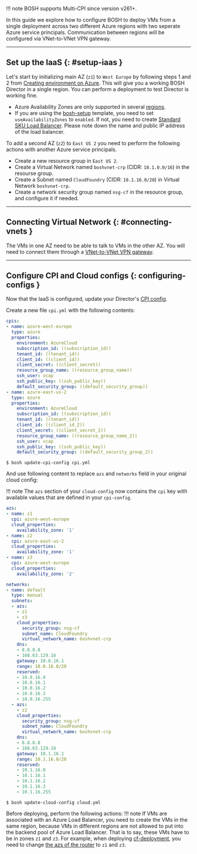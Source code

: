 !!! note
    BOSH supports Multi-CPI since version v261+.

In this guide we explore how to configure BOSH to deploy VMs from a single deployment across two different Azure regions with two seperate Azure service principals. Communication between regions will be configured via VNet-to-VNet VPN gateway.

---
## Set up the IaaS {: #setup-iaas }

Let's start by initializing main AZ (`z1`) to `West Europe` by following steps 1 and 2 from [Creating environment on Azure](init-azure.md). This will give you a working BOSH Director in a single region. You can perform a deployment to test Director is working fine.

* Azure Availability Zones are only supported in several [regions](https://docs.microsoft.com/en-us/azure/availability-zones/az-overview#regions-that-support-availability-zones).
* If you are using the [bosh-setup](https://github.com/Azure/azure-quickstart-templates/tree/master/bosh-setup) template, you need to set `useAvailabilityZones` to `enabled`. If not, you need to create [Standard SKU Load Balancer](https://github.com/Azure/azure-quickstart-templates/blob/master/bosh-setup/nestedtemplates/load-balancer-availability-zones-enabled.json). Please note down the name and public IP address of the load balancer.

To add a second AZ (`z2`) to `East US 2` you need to perform the following actions with another Azure service principals.

* Create a new resource group in `East US 2`.
* Create a Virtual Network named `boshvnet-crp` (CIDR: `10.1.0.0/16`) in the resourse group.
* Create a Subnet named `CloudFoundry` (CIDR: `10.1.16.0/20`) in Virtual Network `boshvnet-crp`.
* Create a network security group named `nsg-cf` in the resource group, and configure it if needed.

---
## Connecting Virtual Network {: #connecting-vnets }

The VMs in one AZ need to be able to talk to VMs in the other AZ. You will need to connect them through a [VNet-to-VNet VPN gateway](https://docs.microsoft.com/en-us/azure/vpn-gateway/vpn-gateway-howto-vnet-vnet-resource-manager-portal).

---
## Configure CPI and Cloud configs {: configuring-configs }

Now that the IaaS is configured, update your Director's [CPI config](cpi-config.md).

Create a new file `cpi.yml` with the following contents:

```yaml
cpis:
- name: azure-west-europe
  type: azure
  properties:
    environment: AzureCloud
    subscription_id: ((subscription_id))
    tenant_id: ((tenant_id))
    client_id: ((client_id))
    client_secret: ((client_secret))
    resource_group_name: ((resource_group_name))
    ssh_user: vcap
    ssh_public_key: ((ssh_public_key))
    default_security_group: ((default_security_group))
- name: azure-east-us-2
  type: azure
  properties:
    environment: AzureCloud
    subscription_id: ((subscription_id))
    tenant_id: ((tenant_id))
    client_id: ((client_id_2))
    client_secret: ((client_secret_2))
    resource_group_name: ((resource_group_name_2))
    ssh_user: vcap
    ssh_public_key: ((ssh_public_key))
    default_security_group: ((default_security_group_2))
```

```shell
$ bosh update-cpi-config cpi.yml
```

And use following content to replace `azs` and `networks` field in your original cloud config:

!!! note
    The `azs` section of your `cloud-config` now contains the `cpi` key with available values that are defined in your `cpi-config`.

```yaml
azs:
- name: z1
  cpi: azure-west-europe
  cloud_properties:
    availability_zone: '1'
- name: z2
  cpi: azure-east-us-2
  cloud_properties:
    availability_zone: '1'
- name: z3
  cpi: azure-west-europe
  cloud_properties:
    availability_zone: '2'

networks:
- name: default
  type: manual
  subnets:
  - azs:
    - z1
    - z3
    cloud_properties:
      security_group: nsg-cf
      subnet_name: CloudFoundry
      virtual_network_name: boshvnet-crp
    dns:
    - 8.8.8.8
    - 168.63.129.16
    gateway: 10.0.16.1
    range: 10.0.16.0/20
    reserved:
    - 10.0.16.0
    - 10.0.16.1
    - 10.0.16.2
    - 10.0.16.3
    - 10.0.16.255
  - azs:
    - z2
    cloud_properties:
      security_group: nsg-cf
      subnet_name: CloudFoundry
      virtual_network_name: boshvnet-crp
    dns:
    - 8.8.8.8
    - 168.63.129.16
    gateway: 10.1.16.1
    range: 10.1.16.0/20
    reserved:
    - 10.1.16.0
    - 10.1.16.1
    - 10.1.16.2
    - 10.1.16.3
    - 10.1.16.255
```

```shell
$ bosh update-cloud-config cloud.yml
```

Before deploying, perform the following actions:
!!! note
    If VMs are associated with an Azure Load Balancer, you need to create the VMs in the same region, because VMs in different regions are not allowed to put into the backend pool of Azure Load Balancer. That is to say, these VMs have to be in zones `z1` and `z3`. For example, when deploying [cf-deployment](https://github.com/cloudfoundry/cf-deployment), you need to change [the azs of the router](https://github.com/cloudfoundry/cf-deployment/blob/v1.35.0/cf-deployment.yml#L824-L826) to `z1` and `z3`. 
